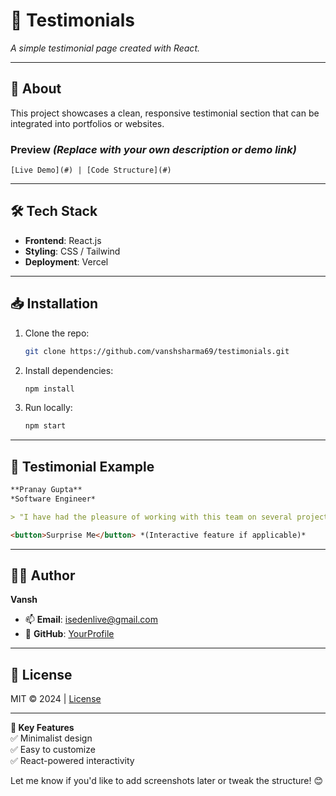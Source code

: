 # **🌟 Testimonials**  
*A simple testimonial page created with React.*  

---

## **📌 About**  
This project showcases a clean, responsive testimonial section that can be integrated into portfolios or websites.  

### **Preview** *(Replace with your own description or demo link)*  
```plaintext
[Live Demo](#) | [Code Structure](#)
```

---

## **🛠️ Tech Stack**  
- **Frontend**: React.js  
- **Styling**: CSS / Tailwind
- **Deployment**: Vercel 

---

## **📥 Installation**  
1. Clone the repo:  
   ```sh
   git clone https://github.com/vanshsharma69/testimonials.git
   ```
2. Install dependencies:  
   ```sh
   npm install
   ```
3. Run locally:  
   ```sh
   npm start
   ```

---

## **📝 Testimonial Example**  
```markdown
**Pranay Gupta**  
*Software Engineer*  

> "I have had the pleasure of working with this team on several projects, and I am consistently impressed."  

<button>Surprise Me</button> *(Interactive feature if applicable)*
```

---

## **👨‍💻 Author**  
**Vansh**  
- 📫 **Email**: isedenlive@gmail.com  
- 🔗 **GitHub**: [YourProfile](https://github.com/your-username)  

---

## **📜 License**  
MIT © 2024 | [License](LICENSE)  

---

**🔹 Key Features**  
✅ Minimalist design  
✅ Easy to customize  
✅ React-powered interactivity  

Let me know if you'd like to add screenshots later or tweak the structure! 😊